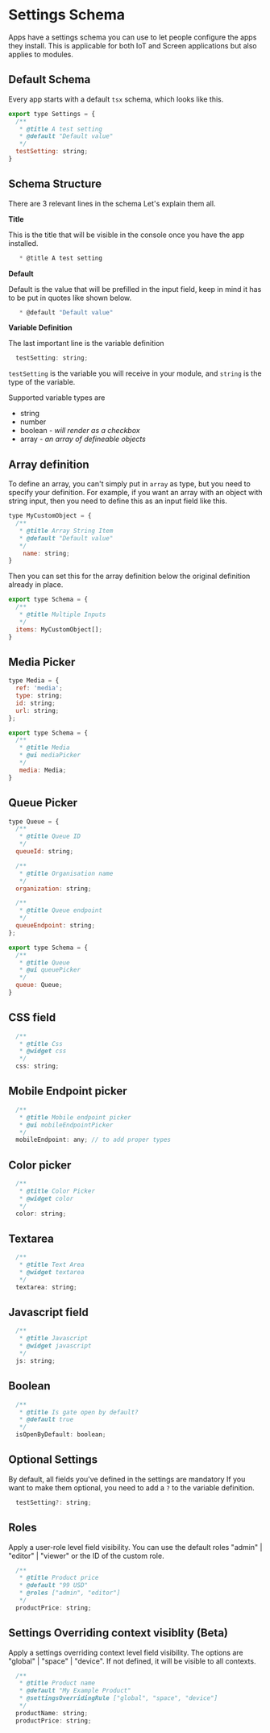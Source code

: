 # Settings Schema
Apps have a settings schema you can use to let people configure the apps they install. This is applicable for both IoT and Screen applications but also applies to modules.


## Default Schema
Every app starts with a default `tsx` schema, which looks like this.

```javascript
export type Settings = {
  /**
   * @title A test setting
   * @default "Default value"
   */
  testSetting: string;
}

```

## Schema Structure
There are 3 relevant lines in the schema Let's explain them all.

**Title**

This is the title that will be visible in the console once you have the app installed.
```javascript
   * @title A test setting
```

**Default**

Default is the value that will be prefilled in the input field, keep in mind it has to be put in quotes like shown below. 
```javascript
   * @default "Default value"
```

**Variable Definition**

The last important line is the variable definition
```javascript
  testSetting: string;
```

`testSetting` is the variable you will receive in your module, and `string` is the type of the variable.

Supported variable types are

- string
- number
- boolean - *will render as a checkbox*
- array - *an array of defineable objects*

## Array definition
To define an array, you can't simply put in `array` as type, but you need to specify your definition. For example, if you want an array with an object with string input, then you need to define this as an input field like this.

```javascript
type MyCustomObject = {
  /**
   * @title Array String Item
   * @default "Default value"
   */
    name: string;
}
```

Then you can set this for the array definition below the original definition already in place.

```javascript
export type Schema = {
  /**
   * @title Multiple Inputs
   */
  items: MyCustomObject[];
}
```

## Media Picker

```javascript
type Media = {
  ref: 'media';
  type: string;
  id: string;
  url: string;
};

export type Schema = {
  /**
   * @title Media
   * @ui mediaPicker
   */
   media: Media;
}
```

## Queue Picker

```javascript
type Queue = {
  /**
   * @title Queue ID
   */
  queueId: string;

  /**
   * @title Organisation name
   */
  organization: string;

  /**
   * @title Queue endpoint
   */
  queueEndpoint: string;
};

export type Schema = {
  /**
   * @title Queue
   * @ui queuePicker
   */
  queue: Queue;
}
```

## CSS field

```javascript
  /**
   * @title Css
   * @widget css
   */
  css: string;
```

## Mobile Endpoint picker

```javascript
  /**
   * @title Mobile endpoint picker
   * @ui mobileEndpointPicker
   */
  mobileEndpoint: any; // to add proper types
```

## Color picker

```javascript
  /**
   * @title Color Picker
   * @widget color
   */
  color: string;
```

## Textarea

```javascript
  /**
   * @title Text Area
   * @widget textarea
   */
  textarea: string;
```

## Javascript field

```javascript
  /**
   * @title Javascript
   * @widget javascript
   */
  js: string;
```

## Boolean

```javascript
  /**
   * @title Is gate open by default?
   * @default true
   */
  isOpenByDefault: boolean;
```



## Optional Settings
By default, all fields you've defined in the settings are mandatory If you want to make them optional, you need to add a `?` to the variable definition.

```javascript
  testSetting?: string;
```

## Roles
Apply a user-role level field visibility. You can use the default roles "admin" | "editor" | "viewer" or the ID of the custom role.

```javascript
  /**
   * @title Product price
   * @default "99 USD"
   * @roles ["admin", "editor"]
   */
  productPrice: string;
```
## Settings Overriding context visiblity (Beta)
Apply a settings overriding context level field visibility. The options are "global" | "space" | "device". If not defined, it will be visible to all contexts.

```javascript
  /**
   * @title Product name
   * @default "My Example Product"
   * @settingsOverridingRule ["global", "space", "device"]
   */
  productName: string;
  productPrice: string;
```